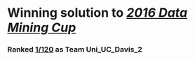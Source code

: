 # Winning solution to [*2016 Data Mining Cup*](http://www.data-mining-cup.de/en/dmc-competition/)
### Ranked [1/120](http://www.data-mining-cup.de/en/wettbewerb/preistraeger.html) as Team Uni_UC_Davis_2